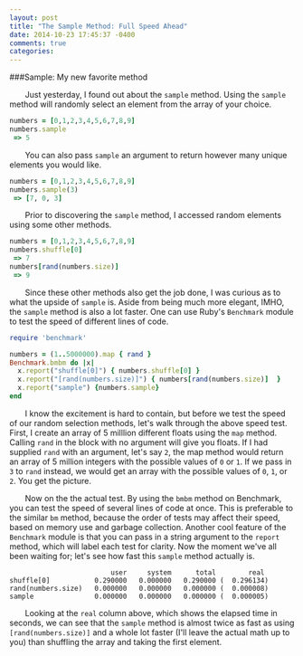 ```yaml
---
layout: post
title: "The Sample Method: Full Speed Ahead"
date: 2014-10-23 17:45:37 -0400
comments: true
categories: 
---
```


###Sample: My new favorite method

&nbsp;&nbsp;&nbsp;&nbsp;&nbsp;&nbsp; Just yesterday, I found out about the `sample` method. Using the `sample` method will randomly select an element from the array of your choice. 

```ruby 
numbers = [0,1,2,3,4,5,6,7,8,9]  
numbers.sample
 => 5
```

&nbsp;&nbsp;&nbsp;&nbsp;&nbsp;&nbsp; You can also pass `sample` an argument to return however many unique elements you would like.

```ruby
numbers = [0,1,2,3,4,5,6,7,8,9]  
numbers.sample(3)
 => [7, 0, 3]
```

&nbsp;&nbsp;&nbsp;&nbsp;&nbsp;&nbsp; Prior to discovering the `sample` method, I accessed random elements using some other methods.

```ruby
numbers = [0,1,2,3,4,5,6,7,8,9]
numbers.shuffle[0]
 => 7
numbers[rand(numbers.size)]  
 => 9
```

&nbsp;&nbsp;&nbsp;&nbsp;&nbsp;&nbsp; Since these other methods also get the job done, I was curious as to what the upside of `sample` is. Aside from being much more elegant, IMHO, the `sample` method is also a lot faster. One can use Ruby's `Benchmark` module to test the speed of different lines of code. 

```ruby 
require 'benchmark'

numbers = (1..5000000).map { rand }
Benchmark.bmbm do |x|
  x.report("shuffle[0]") { numbers.shuffle[0] }
  x.report("[rand(numbers.size)]") { numbers[rand(numbers.size)]  }
  x.report("sample") {numbers.sample}
end 
```

&nbsp;&nbsp;&nbsp;&nbsp;&nbsp;&nbsp; I know the excitement is hard to contain, but before we test the speed of our random selection methods, let's walk through the above speed test. First, I create an array of 5 milllion different floats using the `map` method. Calling `rand` in the block with no argument will give you floats. If I had supplied `rand` with an argument, let's say `2`, the map method would return an array of 5 million integers with the possible values of `0` or `1`. If we pass in `3` to `rand` instead, we would get an array with the possible values of `0`, `1`, or `2`. You get the picture.       

&nbsp;&nbsp;&nbsp;&nbsp;&nbsp;&nbsp; Now on the the actual test. By using the `bmbm` method on Benchmark, you can test the speed of several lines of code at once. This is preferable to the similar `bm` method, because the order of tests may affect their speed, based on memory use and garbage collection. Another cool feature of the `Benchmark` module is that you can pass in a string argument to the `report` method, which will label each test for clarity. Now the moment we've all been waiting for; let's see how fast this `sample` method actually is. 


```
                         user     system      total        real
shuffle[0]           0.290000   0.000000   0.290000 (  0.296134)
rand(numbers.size)   0.000000   0.000000   0.000000 (  0.000008)
sample               0.000000   0.000000   0.000000 (  0.000005)
```

&nbsp;&nbsp;&nbsp;&nbsp;&nbsp;&nbsp; Looking at the `real` column above, which shows the elapsed time in seconds, we can see that the `sample` method is almost twice as fast as using `[rand(numbers.size)]` and a whole lot faster (I'll leave the actual math up to you) than shuffling the array and taking the first element. 



